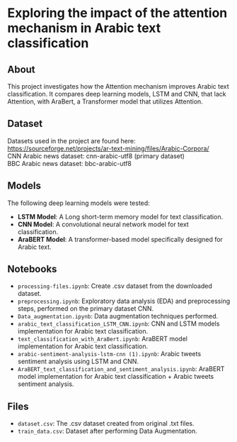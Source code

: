 # Exploring the impact of the attention mechanism in Arabic text classification

## About
This project investigates how the Attention mechanism improves Arabic text classification. It compares deep learning models, LSTM and CNN, that lack Attention, with AraBert, a Transformer model that utilizes Attention.

## Dataset
Datasets used in the project are found here:
https://sourceforge.net/projects/ar-text-mining/files/Arabic-Corpora/ <br/>
CNN Arabic news dataset: cnn-arabic-utf8 (primary dataset) <br/>
BBC Arabic news dataset: bbc-arabic-utf8

## Models
The following deep learning models were tested:
- **LSTM Model**: A Long short-term memory model for text classification.
- **CNN Model**: A convolutional neural network model for text classification.
- **AraBERT Model**: A transformer-based model specifically designed for Arabic text.

## Notebooks
- `processing-files.ipynb`: Create .csv dataset from the downloaded dataset.
- `preprocessing.ipynb`: Exploratory data analysis (EDA) and preprocessing steps, performed on the primary dataset CNN.
- `Data_augmentation.ipynb`: Data augmentation techniques performed.
- `arabic_text_classification_LSTM_CNN.ipynb`: CNN and LSTM models implementation for Arabic text classification.
- `text_classification_with_AraBert.ipynb`:  AraBERT model implementation for Arabic text classification.
- `arabic-sentiment-analysis-lstm-cnn (1).ipynb`: Arabic tweets sentiment analysis using LSTM and CNN.
- `AraBERT_text_classification_and_sentiment_analysis.ipynb`: AraBERT model implementation for Arabic text classification + Arabic tweets sentiment analysis.

## Files
- `dataset.csv`: The .csv dataset created from original .txt files.
- `train_data.csv`: Dataset after performing Data Augmentation.
